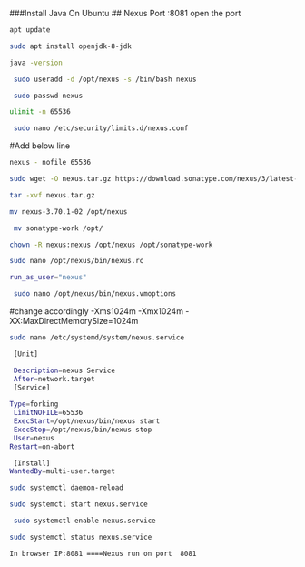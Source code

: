 ###Install Java On Ubuntu ## Nexus Port :8081 open the port
```sh
apt update
```
```sh
sudo apt install openjdk-8-jdk
 ```
```sh
java -version
```
```sh
 sudo useradd -d /opt/nexus -s /bin/bash nexus
```
```sh
 sudo passwd nexus 
```
```sh
ulimit -n 65536
```
```sh
 sudo nano /etc/security/limits.d/nexus.conf 
```
#Add below line
```sh
nexus - nofile 65536 
```
```sh
sudo wget -O nexus.tar.gz https://download.sonatype.com/nexus/3/latest-unix.tar.gz
```
```sh
tar -xvf nexus.tar.gz
```
```sh
mv nexus-3.70.1-02 /opt/nexus
```
```sh
 mv sonatype-work /opt/ 
```
```sh
chown -R nexus:nexus /opt/nexus /opt/sonatype-work 
```
```sh
sudo nano /opt/nexus/bin/nexus.rc 
```
```sh
run_as_user="nexus"
```
```sh
 sudo nano /opt/nexus/bin/nexus.vmoptions
 ```
#change accordingly
-Xms1024m
 -Xmx1024m 
-XX:MaxDirectMemorySize=1024m

 ```sh
sudo nano /etc/systemd/system/nexus.service
```
```sh
 [Unit]

 Description=nexus Service
 After=network.target
 [Service]
 
Type=forking
 LimitNOFILE=65536
 ExecStart=/opt/nexus/bin/nexus start
 ExecStop=/opt/nexus/bin/nexus stop
 User=nexus 
Restart=on-abort

 [Install] 
WantedBy=multi-user.target 
```
```sh
sudo systemctl daemon-reload
```
 ```sh
sudo systemctl start nexus.service
```
```sh
 sudo systemctl enable nexus.service 
```
```sh
sudo systemctl status nexus.service
```
```
In browser IP:8081 ====Nexus run on port  8081

